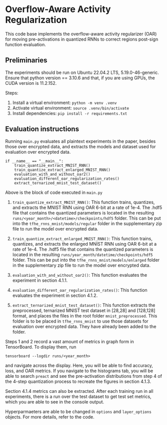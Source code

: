 # Overflow-Aware Activity Regularization

This code base implements the overflow-aware activity regularizer (OAR) for moving pre-activations in quantized RNNs to correct regions post-sign function evaluation.

## Preliminaries

The experiments should be run on Ubuntu 22.04.2 LTS,
5.19.0-46-generic. Ensure that python version == 3.10.6 and that, if you are using GPUs, the CUDA version is 11.2.152.

Steps:

1. Install a virtual environment: `python -m venv .venv`
2. Activate virtual environment: `source .venv/bin/activate`
3. Install dependencies: `pip install -r requirements.txt`

## Evaluation instructions

Running `main.py` evaluates all plaintext experiments in the paper, besides those over encrypted data, and extracts the models and dataset used for evaluation over encrypted data.

```
if __name__ == "__main__":
    train_quantize_extract_MNIST_RNN()
    train_quantize_extract_enlarged_MNIST_RNN()
    evaluation_with_and_without_oar2()
    evaluation_different_oar_regularization_rates()
    extract_ternarized_mnist_test_dataset()
```

Above is the block of code executed in `main.py`

1. `train_quantize_extract_MNIST_RNN()`: This function trains, quantizes, and extracts the MNIST RNN using OAR 6-bit at a rate of 1e-4. The .hdf5 file that contains the quantized parameters is located in the resulting `runs/<year_month>/<datetime>/checkpoints/hdf5` folder. This can be put into the `tfhe_rnns_mnist/models/regular` folder in the supplementary zip file to run the model over encrypted data.

2. `train_quantize_extract_enlarged_MNIST_RNN()`: This function trains, quantizes, and extracts the enlarged MNIST RNN using OAR 6-bit at a rate of 1e-4. The .hdf5 file that contains the quantized parameters is located in the resulting `runs/year_month/datetime/checkpoints/hdf5` folder. This can be put into the `tfhe_rnns_mnist/models/enlarged` folder in the supplementary zip file to run the model over encrypted data.

3. `evaluation_with_and_without_oar2()`: This function evaluates the experiment in section 4.1.1.

4. `evaluation_different_oar_regularization_rates()`: This function evaluates the experiment in section 4.1.2.

5. `extract_ternarized_mnist_test_dataset()`: This function extracts the preprocessed, ternarized MNIST test dataset in [28,28] and [128,128] format, and places the files in the root folder `mnist_preprocessed`. This folder is to be placed in `tfhe_rnns_mnist` to use those datasets for evaluation over encrypted data. They have already been added to the folder.


Steps 1 and 2 record a vast amount of metrics in graph form in TensorBoard. To display them, run 

`tensorboard --logdir runs/<year_month>`

and navigate across the display. Here, you will be able to find accuracy, loss, and OAR metrics. If you navigate to the histograms tab, you will be able to search `preact` and see the pre-activation distributions from step 4 of the 4-step quantization process to recreate the figures in section 4.1.3.

Section 4.1.4 metrics can also be extracted. After each training run in all experiments, there is a run over the test dataset to get test set metrics, which you are able to see in the console output.

Hyperparmaeters are able to be changed in `options` and `layer_options` objects. For more details, refer to the code.